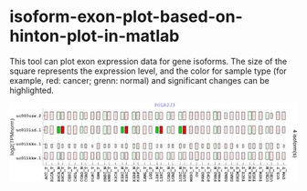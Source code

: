 # isoform-exon-plot-based-on-hinton-plot-in-matlab
This tool can plot exon expression data for gene isoforms. The size of the square represents the expression level, and the color for sample type (for example, red: cancer; grenn: normal) and significant changes can be highlighted.

![example](https://github.com/xiet02/isoform-exon-plot-based-on-hinton-plot-in-matlab/blob/master/exon_plot.jpg)


